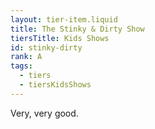 ```yaml
---
layout: tier-item.liquid
title: The Stinky & Dirty Show
tiersTitle: Kids Shows
id: stinky-dirty
rank: A
tags: 
  - tiers
  - tiersKidsShows
---
```

Very, very good.